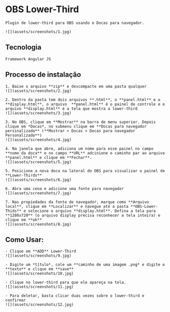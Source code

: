 # OBS Lower-Third
    Plugin de lower-third para OBS usando o Docas para navegador.

    ![](assets/screenshots/1.jpg)

## Tecnologia
    Framework Angular JS

## Processo de instalação
    1. Baixe o arquivo **zip** e descompacte em uma pasta qualquer
    ![](assets/screenshots/2.jpg)

    2. Dentro da pasta tem dois arquivos **.html**, o **panel.html** e o **display.html**, o arquivo  **panel.html** é o painel de controle e o arquivo **display.html** é a tela que mostra a lower-third
    ![](assets/screenshots/3.jpg)

    3. No OBS, clique em **Mostrar** na barra de menu superior. Depois clique em *Docas*, no submenu clique em **Docas para navegador persinalizado** (**Mostrar > Docas > Docas para navegador Personalizado**)
    ![](assets/screenshots/4.jpg)

    4. Na janela que abre, adiciona um nome para esse painel no campo **nome da doca** e no campo **URL** adcinione o caminho par ao arquivo **panel.html** e clique em **Fechar**.
    ![](assets/screenshots/5.jpg)

    5. Posicione a nova doca na lateral do OBS para visualizar o painel de **Lower-Thirds**
    ![](assets/screenshots/6.jpg)

    6. Abra uma cena e adicione uma fonte para navegador
    ![](assets/screenshots/7.jpg)

    7. Nas propiedades da fonte de navegador, marque como **Arquivo local**, clique em **Localizar** e navegue até a pasta **OBS-Lower-Thids** e selecione o arquivo **display.html**. Defina a tela para **1280x720** (o arquivo display precisa reconhecer a tela inteira) e clique em **ok**
    ![](assets/screenshots/8.jpg)

##  Como Usar:
    - Clique em **ADD** Lower-Third
    ![](assets/screenshots/9.jpg)

    - Digite um *título*, cole um **caminho de uma imagem .png* e digite o **texto** e clique em **save**
    ![](assets/screenshots/10.jpg)

    - Clique no lower-third para que ele apareça na tela.
    ![](assets/screenshots/11.jpg)

    - Para deletar, basta clicar duas vezes sobre o lower-third e confirmar
    ![](assets/screenshots/12.jpg)



 

